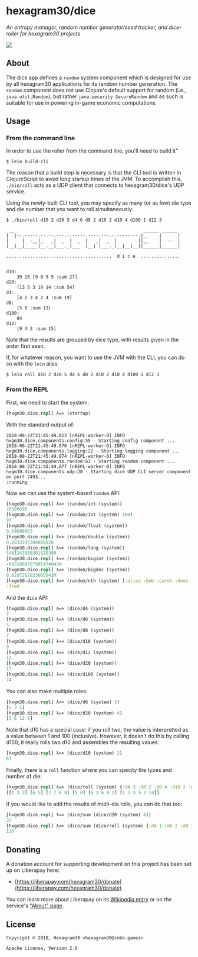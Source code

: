 # hexagram30/dice

*An entropy manager, random number generator/seed tracker, and dice-roller for hexagram30 projects*

[![][logo]][logo-large]


## About

The dice app defines a `random` system component which is designed for use by
all hexagram30 applications for its random number generation. The `random`
component does not use Clojure's default support for random (i.e.,
`java.util.Random`), but rather `java.security.SecureRandom` and as such is
suitable for use in powering in-game economic computations.


## Usage

### From the command line

In order to use the roller from the command line, you'll need to build it"

```
$ lein build-cli
```

The reason that a build step is necessary is that the CLI tool is written in
ClojureScript to avoid long startup times of the JVM. To accomplish this,
`./bin/roll` acts as a UDP client that connects to hexagram30/dice's UDP
service.

Using the newly-built CLI tool, you may specify as many (or as few) die
type and die number that you want to roll simultaneously:

```
$ ./bin/roll d10 2 d20 5 d4 6 d8 2 d10 2 d10 4 d100 1 d12 3
```
```
 __                                                 ______ ______
|  |--.-----.--.--.---.-.-----.----.---.-.--------.|__    |      |
|     |  -__|_   _|  _  |  _  |   _|  _  |        ||__    |  --  |
|__|__|_____|__.__|___._|___  |__| |___._|__|__|__||______|______|

........................................  d i c e  ...............


d10:
    39 15 [9 8 5 5 :sum 27]
d20:
    [13 5 3 19 14 :sum 54]
d4:
    [4 2 3 4 2 4 :sum 19]
d8:
    [5 8 :sum 13]
d100:
    84
d12:
    [9 4 2 :sum 15]

```

Note that the results are grouped by dice type, with results given in the order
first seen.


If, for whatever reason, you want to use the JVM with the CLI, you can do so
with the `lein` alias:

```
$ lein roll d10 2 d20 5 d4 6 d8 2 d10 2 d10 4 d100 1 d12 3
```


### From the REPL

First, we need to start the system:
```clj
[hxgm30.dice.repl] λ=> (startup)
```

With the standard output of:
```
2018-08-22T21:45:49.813 [nREPL-worker-0] INFO hxgm30.dice.components.config:55 - Starting config component ...
2018-08-22T21:45:49.870 [nREPL-worker-0] INFO hxgm30.dice.components.logging:22 - Starting logging component ...
2018-08-22T21:45:49.874 [nREPL-worker-0] INFO hxgm30.dice.components.random:63 - Starting random component ...
2018-08-22T21:45:49.877 [nREPL-worker-0] INFO hxgm30.dice.components.udp:28 - Starting dice UDP CLI server component on port 2493...
:running

```

Now we can use the system-based `random` API:

```clj
[hxgm30.dice.repl] λ=> (random/int (system))
26506698
[hxgm30.dice.repl] λ=> (random/int (system) 100)
97
[hxgm30.dice.repl] λ=> (random/float (system))
0.59698063
[hxgm30.dice.repl] λ=> (random/double (system))
0.2833395304088826
[hxgm30.dice.repl] λ=> (random/long (system))
5481343508301620380
[hxgm30.dice.repl] λ=> (random/bigint (system))
-6431860707905474045N
[hxgm30.dice.repl] λ=> (random/bigdec (system))
0.6297262833005943M
[hxgm30.dice.repl] λ=> (random/nth (system) [:alice :bob :carol :dave :eve :fred])
:fred
```

And the `dice` API:

```clj
[hxgm30.dice.repl] λ=> (dice/d4 (system))
2
[hxgm30.dice.repl] λ=> (dice/d6 (system))
5
[hxgm30.dice.repl] λ=> (dice/d8 (system))
7
[hxgm30.dice.repl] λ=> (dice/d10 (system))
9
[hxgm30.dice.repl] λ=> (dice/d12 (system))
12
[hxgm30.dice.repl] λ=> (dice/d20 (system))
17
[hxgm30.dice.repl] λ=> (dice/d100 (system))
74
```

You can also make multiple roles:

```clj
[hxgm30.dice.repl] λ=> (dice/d6 (system) 3)
[6 3 5]
[hxgm30.dice.repl] λ=> (dice/d20 (system) 4)
[3 6 12 5]
```

Note that d10 has a special case: if you roll two, the value is interpretted as
a value between 1 and 100 (inclusive). However, it doesn't do this by calling
d100; it really rolls two d10 and assembles the resulting values:

```clj
[hxgm30.dice.repl] λ=> (dice/d10 (system) 2)
67
```

Finally, there is a `roll` function where you can specity the types and number
of die:

```clj
[hxgm30.dice.repl] λ=> (dice/roll (system) {:d4 3 :d6 2 :d8 4 :d10 2 :d12 5 :d20 6})
[[1 3 3] [6 5] [2 7 6 8] [5 8] [6 3 6 8 2] [1 1 5 9 7 14]]
```

If you would like to add the results of multi-die rolls, you can do that too:

```clj
[hxgm30.dice.repl] λ=> (dice/sum (dice/d20 (system) 4))
35
[hxgm30.dice.repl] λ=> (dice/sum (dice/roll (system) {:d4 1 :d6 2 :d8 3 :d10 4 :d20 5}))
126
```


## Donating

A donation account for supporting development on this project has been set up
on Liberapay here:

* [https://liberapay.com/hexagram30/donate](https://liberapay.com/hexagram30/donate)

You can learn more about Liberapay on its [Wikipedia entry][libera-wiki] or on the
service's ["About" page][libera-about].

[libera-wiki]: https://en.wikipedia.org/wiki/Liberapay
[libera-about]: https://liberapay.com/about/


## License

```
Copyright © 2018, Hexagram30 <hexagram30@cnbb.games>

Apache License, Version 2.0
```

<!-- Named page links below: /-->

[logo]: https://raw.githubusercontent.com/hexagram30/resources/master/branding/logo/h30-logo-2-long-with-text-x695.png
[logo-large]: https://raw.githubusercontent.com/hexagram30/resources/master/branding/logo/h30-logo-2-long-with-text-x3440.png
[comp-event]: https://github.com/hexagram30/hexagramMUSH/blob/master/src/hexagram30/mush/components/event.clj
